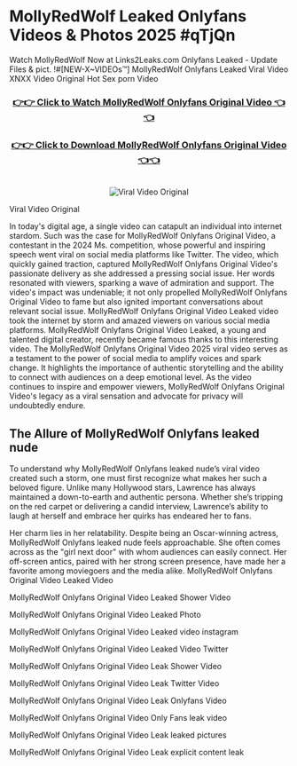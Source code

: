 # MollyRedWolf Leaked Onlyfans Videos & Photos 2025 #qTjQn

Watch MollyRedWolf Now at Links2Leaks.com Onlyfans Leaked - Update Files & pict. !#[NEW-X~VIDEOs™] MollyRedWolf Onlyfans Leaked Viral Video XNXX Video Original Hot Sex porn Video
<br>
<div align="center">
<h3><a href="https://links2leaks.com/mollyredwolf" rel="nofollow">👉👉 Click to Watch MollyRedWolf Onlyfans Original Video 👈👈</a></h3>
<h3><a href="https://links2leaks.com/mollyredwolf" rel="nofollow">👉👉 Click to Download MollyRedWolf Onlyfans Original Video 👈👈</a></h3>
<br>
<a href="https://links2leaks.com/mollyredwolf" rel="nofollow"><img src="https://i.ibb.co/Gkj2r4b/banner.png" alt="Viral Video Original" style="max-width: 100%; display: inline-block;" data-target="animated-image.originalImage"></a>
</div>

Viral Video Original

In today's digital age, a single video can catapult an individual into internet stardom. Such was the case for MollyRedWolf Onlyfans Original Video, a contestant in the 2024 Ms. competition, whose powerful and inspiring speech went viral on social media platforms like Twitter.
The video, which quickly gained traction, captured MollyRedWolf Onlyfans Original Video's passionate delivery as she addressed a pressing social issue. Her words resonated with viewers, sparking a wave of admiration and support. The video's impact was undeniable; it not only propelled MollyRedWolf Onlyfans Original Video to fame but also ignited important conversations about relevant social issue.
MollyRedWolf Onlyfans Original Video Leaked video took the internet by storm and amazed viewers on various social media platforms. MollyRedWolf Onlyfans Original Video Leaked, a young and talented digital creator, recently became famous thanks to this interesting video.
The MollyRedWolf Onlyfans Original Video 2025 viral video serves as a testament to the power of social media to amplify voices and spark change. It highlights the importance of authentic storytelling and the ability to connect with audiences on a deep emotional level. As the video continues to inspire and empower viewers, MollyRedWolf Onlyfans Original Video's legacy as a viral sensation and advocate for privacy will undoubtedly endure.

<h2>The Allure of MollyRedWolf Onlyfans leaked nude</h2>


To understand why MollyRedWolf Onlyfans leaked nude’s viral video created such a storm, one must first recognize what makes her such a beloved figure. Unlike many Hollywood stars, Lawrence has always maintained a down-to-earth and authentic persona. Whether she’s tripping on the red carpet or delivering a candid interview, Lawrence’s ability to laugh at herself and embrace her quirks has endeared her to fans.

Her charm lies in her relatability. Despite being an Oscar-winning actress, MollyRedWolf Onlyfans leaked nude feels approachable. She often comes across as the "girl next door" with whom audiences can easily connect. Her off-screen antics, paired with her strong screen presence, have made her a favorite among moviegoers and the media alike.
MollyRedWolf Onlyfans Original Video Leaked Video

MollyRedWolf Onlyfans Original Video Leaked Shower Video

MollyRedWolf Onlyfans Original Video Leaked Photo

MollyRedWolf Onlyfans Original Video Leaked video instagram

MollyRedWolf Onlyfans Original Video Leaked Video Twitter

MollyRedWolf Onlyfans Original Video Leak Shower Video

MollyRedWolf Onlyfans Original Video Leak Twitter Video

MollyRedWolf Onlyfans Original Video Leak Onlyfans Video

MollyRedWolf Onlyfans Original Video Only Fans leak video

MollyRedWolf Onlyfans Original Video Leak leaked pictures

MollyRedWolf Onlyfans Original Video Leak explicit content leak